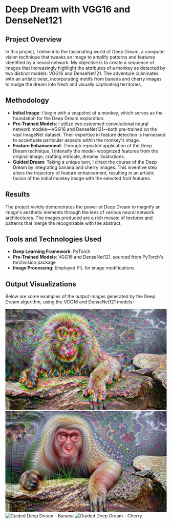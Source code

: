 

# Deep Dream with VGG16 and DenseNet121

## Project Overview
In this project, I delve into the fascinating world of Deep Dream, a computer vision technique that tweaks an image to amplify patterns and features identified by a neural network. My objective is to create a sequence of images that increasingly highlight the attributes of a monkey as detected by two distinct models: VGG16 and DenseNet121. The adventure culminates with an artistic twist, incorporating motifs from banana and cherry images to nudge the dream into fresh and visually captivating territories.

## Methodology
- **Initial Image**: I begin with a snapshot of a monkey, which serves as the foundation for the Deep Dream exploration.
- **Pre-Trained Models**: I utilize two esteemed convolutional neural network models—VGG16 and DenseNet121—both pre-trained on the vast ImageNet dataset. Their expertise in feature detection is harnessed to accentuate particular aspects within the monkey's image.
- **Feature Enhancement**: Through repeated application of the Deep Dream technique, I intensify the model-recognized features from the original image, crafting intricate, dreamy illustrations.
- **Guided Dream**: Taking a unique turn, I direct the course of the Deep Dream by integrating banana and cherry images. This inventive step alters the trajectory of feature enhancement, resulting in an artistic fusion of the initial monkey image with the selected fruit features.

## Results
The project vividly demonstrates the power of Deep Dream to magnify an image's aesthetic elements through the lens of various neural network architectures. The images produced are a rich mosaic of textures and patterns that merge the recognizable with the abstract.

## Tools and Technologies Used
- **Deep Learning Framework**: PyTorch
- **Pre-Trained Models**: VGG16 and DenseNet121, sourced from PyTorch's torchvision package
- **Image Processing**: Employed PIL for image modifications

## Output Visualizations
Below are some examples of the output images generated by the Deep Dream algorithm, using the VGG16 and DenseNet121 models:

![Deep Dream with VGG16](output_images/vgg16_dream.jpg)
![Deep Dream with DenseNet121](output_images/densenet121dream.jpg)
![Guided Deep Dream - Banana](output_images/densenet121_guided_dream_banana.jpg)
![Guided Deep Dream - Cherry](output_images/densenet121_guided_dream_cherry.jpg)



